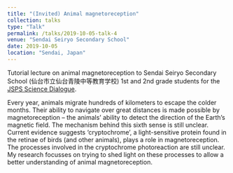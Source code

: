 ```yaml
---
title: "(Invited) Animal magnetoreception"
collection: talks
type: "Talk"
permalink: /talks/2019-10-05-talk-4
venue: "Sendai Seiryo Secondary School"
date: 2019-10-05
location: "Sendai, Japan"
---
```


Tutorial lecture on animal magnetoreception to Sendai Seiryo Secondary School (仙台市立仙台青陵中等教育学校) 1st and 2nd grade students for the [JSPS Science Dialogue](https://www.jsps.go.jp/english/e-plaza/e-sdialogue/FY2019.html).

Every  year,  animals  migrate hundreds  of  kilometers  to escape the colder  months.  Their  ability  to navigate  over  great  distances  is  made possible  by  magnetoreception  –  the  animals’  ability  to detect  the  direction  of  the  Earth’s  magnetic  field.  The  mechanism  behind  this  sixth  sense  is  still unclear.  Current  evidence  suggests  ‘cryptochrome’,  a  light-sensitive  protein found in the  retinae of  birds  (and  other  animals),  plays  a  role  in  magnetoreception.  The  processes  involved  in  the cryptochrome photoreaction are still  unclear.  My  research focusses  on trying  to  shed  light  on these processes  to allow  a  better  understanding of  animal  magnetoreception. 